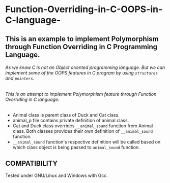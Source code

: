 # Function-Overriding-in-C-OOPS-in-C-language-
## This is an example to implement Polymorphism through Function Overriding in C Programming Language. 


###### As we know C is not an Object oriented programming language. But we can implement some of the OOPS features in C program by using `structures` and `pointers`.
###### This is an attempt to implement Polymorphism feature through Function Overriding in C language.

- Animal class is parent class of Duck and Cat class.
- animal_p file contains private definition of animal class.
- Cat and Duck class overrides `__animal_sound` function from Animal class. Both classes provides their own definition of `__animal_sound` function.
- `__animal_sound` function's respective definition will be called based on which class object is being passed to `animal_sound` function.

## COMPATIBILITY

Tested under GNU/Linux and Windows with Gcc.
